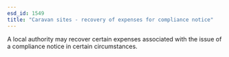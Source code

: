 ```yaml
---
esd_id: 1549
title: "Caravan sites - recovery of expenses for compliance notice"
---
```


A local authority may recover certain expenses associated with the issue of a compliance notice in certain circumstances. 


